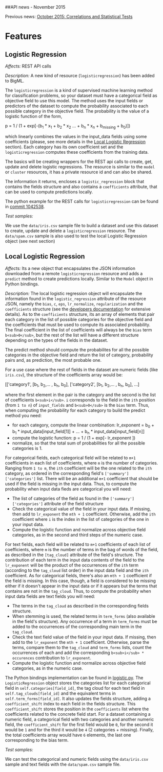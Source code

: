 ##API news - November 2015

Previous news: [October 2015: Correlations and Statistical Tests](archive/news_201510.md)

Features
========

Logistic Regression
-------------------

*Affects:* REST API calls

*Description:* A new kind of resource (`logisticregression`) has been
added to BigML.

The `logisticregression` is a kind of supervised machine learning method
for classification problems, so your dataset must have
a categorical field as objective field to use this model.
The method uses the input fields or
predictors of the dataset to compute the probability associated to
each possible category in the objective field. The probability is the
value of a logistic function of the form,

p = 1 / (1 + exp[-(b<sub>1</sub> * x<sub>1</sub> + b<sub>2</sub> * x<sub>2</sub>
... + b<sub>n</sub> * x<sub>n</sub> + b<sub>missing</sub> + b<sub>0</sub>)])

which linearly combines the values in the
input_data fields using some coefficients (please, see more details in the
[Local Logistic Regression](#locallogisticregression) section).
Each category has its own
coefficient set and the `logisticregression` computes these coefficients
from the training data.

The basics will be creating wrappers for the
REST api calls to create, get, update and delete logistic regressions. The
resource is similar to the `model` or `cluster` resources, it has a
private resource id and can also be shared.

The information it returns, encloses a `logistic_regression` block
that contains the fields structure and also contains a `coefficients`
attribute, that can
be used to compute predictions locally.

The python example for the REST calls for `logisticregression` can be found in
[commit 1042538](https://github.com/bigmlcom/python/commit/1042538762096b89f71cb9e3f8ac96660b9bca03).

*Test samples:*

We use the `data/iris.csv` sample file to build a dataset and use this
dataset to create, update and delete a `logisticregression` resource. The
`data/spam.csv` sample is also used to test the local Logistic Regression
object (see next section)

<a name="locallogisticregression"></a>
Local Logistic Regression
-------------------------

*Affects:* Its a new object that encapsulates the JSON information downloaded
from a remote `logisticregression` resource and adds a `predict` method
to create predictions locally. Similar to the `Model` object in Python
bindings.

*Description:* The local logistic regression object will encapsulate the
information found in the `logistic_regression` attribute of the resource
JSON, namely the `bias`, `c`, `eps`, `lr_normalize`, `regularization` and the
`coefficients` structure (see the [developers documentation](https://bigml.com/developers/logisticregressions#lr_retrieving_a_logistic_regression)
for extensive details). As to the `coefficients` structure, its an array of
elements that pair each category in the list of possible categories for the
objective field and the coefficients that must be used to compute its
associated probability. The final coefficient in the list of coefficients
will always be the `bias` term `b<sub>0</sub>`, but the rest of the list
will have a different structure depending on the types of the
fields in the dataset.

The predict method should compute the probabilites for all the possible
categories in the objective field and return the list of category, probability
pairs and, as prediction, the most probable one.

For a use case where the rest of fields in the dataset
are numeric fields (like `iris.csv`), the structure of the coefficients
array would be:

[['category1', [b<sub>1</sub>, b<sub>2</sub>,... , b<sub>n</sub>, b<sub>0</sub>],
 ['category2', [b<sub>1</sub>, b<sub>2</sub>,... , b<sub>n</sub>, b<sub>0</sub>],
...]

where the first element in the pair is the category and the second is the
list of coefficients `b<sub>i</sub>`. `i` corresponds to the field in the
`ith` position (from `1 to n`) of `input_fields` and `b<sub>0</sub>`
is the `bias` term. Thus, when computing the probability for each category
to build the predict method you need:

- for each category, compute the linear combination:
    lr_exponent = b<sub>0</sub> + b<sub>1</sub> * input_data[input_field[1]] +
    ... + b<sub>n</sub> * input_data[input_field[n]]
- compute the logistic function:
    p = 1 / (1 + exp[- lr_exponent ])
- normalize, so that the total sum of probabilities for all the possible
  categories is 1.

For categorical fields, each categorical field will be related to `m+1`
coefficients in each list of coefficients,
where `m` is the number of categories. Ranging from `1 to m`,
the `ith` coefficient will be the one related to the `ith` category, as
ordered in the corresponding field's `['summary']['categories']` list. There
will be an additional `m+1` coefficient that should be used if the field is
missing in the input data. Thus, to compute the probability when input data
fieds are categorical you will need:

- The list of categories of the field as found in the
  `['summary']['categories']` attribute of the field structure
- Check the categorical value of the field in your input data.
  If missing, then add to `lr_exponent` the
  `mth + 1` coefficient. Otherwise, add the `ith` coefficient where `i` is the
  index in the list of categories of the one in your input data.
- Compute the logistic function and normalize across objective field
  categories, as in the second and third steps of the numeric case.

For text fields, each field will be related to `m+1` coefficients of each
list of coefficients, where `m` is the number of terms in the bag of words
of the field, as described in the `[tag_cloud]` attribute of the field's
structure. The contribution of
each term in the input data contents of the field to the `lr_exponent` will
be the product of the occurrences of the `ith` term (according to the
`tag_cloud` list order) in the input data field and
the `ith` coefficient. As for categorical fields, there's also an `mth + 1`
coefficient if the field is missing. In this case, though, a field is
considered to be missing either if it doesn't appear in the input data or
if it appears but the terms that contains are not in the `tag_cloud`. Thus,
to compute the probability when input data fields are text fields you will
need:

- The terms in the `tag_cloud` as described in the corresponding fields
  structure.
- When stemming is used, the related terms in `term_forms` (also available in
  the field's structure). Any occurrence of a term in `term_forms` must be
  added to the occurrences of the corresponding main term in the `tag_cloud`.
- Check the text field value of the field in your input data. If missing, then
  add to the `lr_exponent` the `mth + 1` coefficient. Otherwise, parse the
  terms, compare them to the `tag_cloud` and `term_forms` lists, count the
  occurrences of each and add the corresponding `b<sub>i</sub> * occurences`
  contribution to `lr_exponent`.
- Compute the logistic function and normalize across objective field
  categories, as in the numeric case.

The Python bindings implementation can be found in
[logistic.py](https://github.com/bigmlcom/python/blob/master/bigml/logistic.py).
The `LogisticRegression` object stores the categories list for each categorical
field in `self.categories[field_id]`, the tag cloud for each text field in
`self.tag_clouds[field_id]` and the equivalent terms
in `self.term_forms[field_id]`. It also updates the fields structure, adding
a `coefficient_shift` index to each field in the fields structure.
This `coefficient_shift`
stores the position in the `coefficients` list where the coefficients related
to the concrete field start. For a dataset containing a numeric field, a
categorical field with two categories and another numeric field, the
`coefficient_shift` for the first field would be `0`, for the second it
would be `1` and for the third it would be `4` (2 categories + missing).
Finally, the total coefficients array would have `6` elements, the last one
corresponding to the bias term.

*Test samples:*

We can test the categorical and numeric fields using the `data/iris.csv` sample
and text fields with the `data/spam.csv` sample file.

